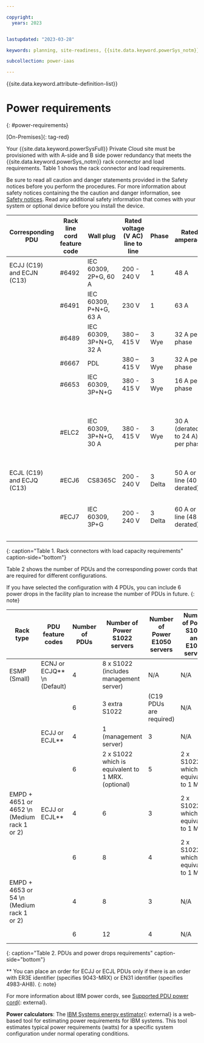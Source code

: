 ```yaml
---

copyright:
  years: 2023


lastupdated: "2023-03-28"

keywords: planning, site-readiness, {{site.data.keyword.powerSys_notm}}, private cloud, power requirement, power

subcollection: power-iaas

---
```


{{site.data.keyword.attribute-definition-list}}

# Power requirements
{: #power-requirements}

[On-Premises]{: tag-red}

Your {{site.data.keyword.powerSysFull}} Private Cloud site must be provisioned with with A-side and B side power redundancy that meets the {{site.data.keyword.powerSys_notm}} rack connector and load requirements. Table 1 shows the rack connector and load requirements.

Be sure to read all caution and danger statements provided in the Safety notices before you perform the procedures. For more information about safety notices containing the the caution and danger information, see [Safety notices](/docs/power-iaas?topic=power-iaas-safety-notices). Read any additional safety information that comes with your system or optional device before you install the device.


| Corresponding PDU| Rack line cord feature code | Wall plug      | Rated voltage (V AC) line to line | Phase   | Rated amperage | Location |
| ------ | ------ | ------ | ------ | ------ | ------ | ------ |
| ECJJ (C19) and ECJN (C13) | #6492 | IEC 60309, 2P+G, 60 A  | 200 - 240 V |   1   | 48 A          | US, Canada, Latin America(LA), and Japan |
|         | #6491 | IEC 60309, P+N+G, 63 A | 230 V           |   1   | 63 A          | EMEA |
|         | #6489 | IEC 60309, 3P+N+G, 32 A | 380 – 415 V    |   3 Wye   | 32 A per phase | Europe, Middle East, and Asia (EMEA) |
|         | #6667 | PDL                 | 380 – 415 V      |   3 Wye   | 32 A per phase | Australia and New Zealand |
|         | #6653 | IEC 60309, 3P+N+G   | 380 - 415 V    | 3 Wye | 16 A per phase     | Switzerland |
|         | #ELC2 | IEC 60309, 3P+N+G, 30 A | 380 - 415 V   | 3 Wye | 30 A (derated to 24 A) per phase | United States, Canada, Mexico, and Japan (European Style Power for US type countries) |
| ECJL (C19) and ECJQ (C13) | #ECJ6 | CS8365C | 200 - 240 V | 3 Delta | 50 A or line (40 A derated) | United States, Canada |
|         | #ECJ7 | IEC 60309, 3P+G | 200 - 240 V | 3 Delta | 60 A or line (48 A derated) | United States, Canada, Latin America, and Japan |
{: caption="Table 1. Rack connectors with load capacity requirements" caption-side="bottom"}


<!--Table 2 shows the single-phase rack power requirements.

| Specification                           | North America                                        | EMEA |
| Input normal voltage                    | 200 - 208, 240 V ac                                        | 220 - 240 V ac |
| Frequency                               | 50 or 60 Hz plus or minus 3 Hz                       | 50 or 60 Hz plus or minus 3 Hz |
| Line load current                       | 60 A plug (48 A derated) \n #6492                             | 63A  \n #6491|
| Power connection (from the PDU of the rack) | IEC 60309 2P+E (60 A plug (48 A derated)) \n **(IBM 6491)** | IEC 60309, P+N+G \n **(IBM 6492)** |
| PDUs/Power Circuits                     | Four to six (two to three redundant pairs)                           | Four to six (two to three redundant pairs) |
| Power requirement at site               | * Four to six single-phase circuits \n * Each rack requires four to six drops. | * Four or six single-phase circuits \n * Each rack requires four or six drops. |
| Power cord length                       | 14 ft                                                 | 4.3 m |-->


<!--{: caption="Table 2. Single-phase rack power requirements" caption-side="bottom"}-->


<!--Table 3 shows the three-phase rack power requirements.

| Specification                           | North America                                        | EMEA |
| Input normal voltage  (line-to-line)                    | 200 - 208, 240 V ac                                        | 380 - 415 V ac |
| Frequency                               | 50 or 60 Hz plus or minus 3 Hz                       | 50 or 60 Hz plus or minus 3 Hz |
| Line load current                       | 50 or 60 A (three-phase delta) \n #ECJ6 or #ECJ7 \n 30A (three-phase wye) \n #ELC2                                                  | 16A \n #6653 \n 32A \n #6489 or #6667 |
| Power connection (from the PDU of the rack) | IEC 60309 3P+G (60 A plug (48 A derated)) \n **(IBM  (ECJ7/EPTP/EPTL))** | IEC 60309, 3P+N+G \n **(IBM 6489)** |
| PDUs/Power Circuits                     | Four or six (two redundant pairs)                           | Four or six (two redundant pairs) |
| Power requirement at site               | * Four or six single-phase circuits.   \n * Each rack requires four or six drops. | * Four or six single-phase circuits.   \n  * Each rack requires four or six drops. |
| Power cord length                       | 14 ft                                                 | 4.3 m |-->


<!--{: caption="Table 3. Three-phase rack power requirements" caption-side="bottom"}-->



Table 2 shows the number of PDUs and the corresponding power cords that are required for different configurations.

If you have selected the configuration with 4 PDUs, you can include 6 power drops in the facility plan to increase the number of PDUs in future.
{: note}

| Rack type | PDU feature codes | Number of PDUs | Number of Power S1022 servers | Number of Power E1050 servers | Number of Power S1022 and E1050 servers | Number of Power E1080 servers \n (no mixing) |
| ------ | ------ | ------ | ------ | ------ | ------ | ------ |
| ESMP (Small) | ECNJ or ECJQ** \n (Default) | 4 | 8 x S1022 (includes management server)  | N/A   | N/A | N/A  |
|   |  | 6 | 3 extra S1022 |  (C19 PDUs are required) | N/A |  N/A |
|   |  ECJJ or ECJL** | 4  | 1 (management server)  | 3  | N/A | N/A |
|   |   |  6  | 2 x S1022 which is equivalent to 1 MRX. (optional) |  5 | 2 x S1022 which is equivalent to 1 MRX. | N/A |
| EMPD + 4651 or 4652 \n (Medium rack 1 or 2) | ECJJ or ECJL** | 4  | 6  | 3  | 2 x S1022 which is equivalent to 1 MRX. | 1x2 enclosures |
|   |   | 6 | 8 |  4 | 2 x S1022 which is equivalent to 1 MRX. | N/A |
| EMPD + 4653 or 54 \n (Medium rack 1 or 2) |  | 4  | 8  | 3  | N/A | 1x2 enclosures  |
|  |  | 6 |  12 |  4 | N/A |  2x2 enclosures |
{: caption="Table 2. PDUs and power drops requirements" caption-side="bottom"}

** You can place an order for ECJJ or ECJL PDUs only if there is an order with ER3E identifier (specifies 9043-MRX) or EN31 identifier (specifies 4983-AH8).
{: note}

For more information about IBM power cords, see [Supported PDU power cord](https://www.ibm.com/docs/en/power9/0009-ESS?topic=pr-supported-pdu-power-cords){: external}.


**Power calculators**: The [IBM Systems energy estimator](https://see.c8f8f055.public.multi-containers.ibm.com){: external} is a web-based tool for estimating power requirements for IBM systems. This tool estimates typical power requirements (watts) for a specific system configuration under normal operating conditions.
